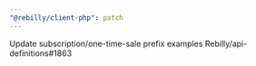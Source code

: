 ```yaml
---
"@rebilly/client-php": patch
---
```


Update subscription/one-time-sale prefix examples Rebilly/api-definitions#1863
